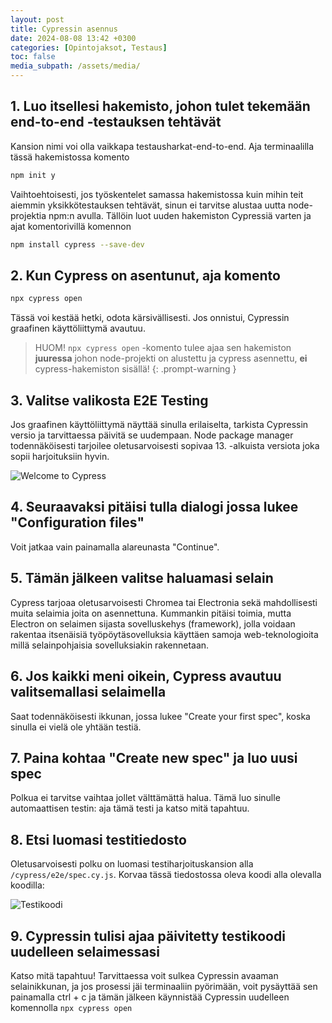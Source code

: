 ```yaml
---
layout: post
title: Cypressin asennus
date: 2024-08-08 13:42 +0300
categories: [Opintojaksot, Testaus]
toc: false
media_subpath: /assets/media/
---
```

## 1. Luo itsellesi hakemisto, johon tulet tekemään end-to-end -testauksen tehtävät

Kansion nimi voi olla vaikkapa testausharkat-end-to-end. Aja terminaalilla tässä hakemistossa komento

```bash
npm init y
```

Vaihtoehtoisesti, jos työskentelet samassa hakemistossa kuin mihin teit aiemmin yksikkötestauksen tehtävät, sinun ei tarvitse alustaa uutta node-projektia npm:n avulla. Tällöin luot uuden hakemiston Cypressiä varten ja ajat komentorivillä komennon

```bash
npm install cypress --save-dev
```

## 2. Kun Cypress on asentunut, aja komento

```bash
npx cypress open
```

Tässä voi kestää hetki, odota kärsivällisesti. Jos onnistui, Cypressin graafinen käyttöliittymä avautuu.

>HUOM! ```npx cypress open``` -komento tulee ajaa sen hakemiston **juuressa** johon node-projekti on alustettu ja cypress asennettu, **ei** cypress-hakemiston sisällä!
{: .prompt-warning }

## 3. Valitse valikosta E2E Testing

Jos graafinen käyttöliittymä näyttää sinulla erilaiselta, tarkista Cypressin versio ja tarvittaessa päivitä se uudempaan. Node package manager todennäköisesti tarjoilee oletusarvoisesti sopivaa 13. -alkuista versiota joka sopii harjoituksiin hyvin.

![Welcome to Cypress](welcome-to-cypress-1.jpg "welcome-to-cypress-1")

## 4. Seuraavaksi pitäisi tulla dialogi jossa lukee "Configuration files"

Voit jatkaa vain painamalla alareunasta "Continue".

## 5. Tämän jälkeen valitse haluamasi selain

Cypress tarjoaa oletusarvoisesti Chromea tai Electronia sekä mahdollisesti muita selaimia joita on asennettuna. Kummankin pitäisi toimia, mutta Electron on selaimen sijasta sovelluskehys (framework), jolla voidaan rakentaa itsenäisiä työpöytäsovelluksia käyttäen samoja web-teknologioita millä selainpohjaisia sovelluksiakin rakennetaan.

## 6. Jos kaikki meni oikein, Cypress avautuu valitsemallasi selaimella

Saat todennäköisesti ikkunan, jossa lukee "Create your first spec", koska sinulla ei vielä ole yhtään testiä.

## 7. Paina kohtaa "Create new spec" ja luo uusi spec

Polkua ei tarvitse vaihtaa jollet välttämättä halua. Tämä luo sinulle automaattisen testin: aja tämä testi ja katso mitä tapahtuu.

## 8. Etsi luomasi testitiedosto

Oletusarvoisesti polku on luomasi testiharjoituskansion alla `/cypress/e2e/spec.cy.js`. Korvaa tässä tiedostossa oleva koodi alla olevalla koodilla:

![Testikoodi](test-code.jpg "test-code")

## 9. Cypressin tulisi ajaa päivitetty testikoodi uudelleen selaimessasi

Katso mitä tapahtuu! Tarvittaessa voit sulkea Cypressin avaaman selainikkunan, ja jos prosessi jäi terminaaliin pyörimään, voit pysäyttää sen painamalla ctrl + c ja tämän jälkeen käynnistää Cypressin uudelleen komennolla `npx cypress open`
